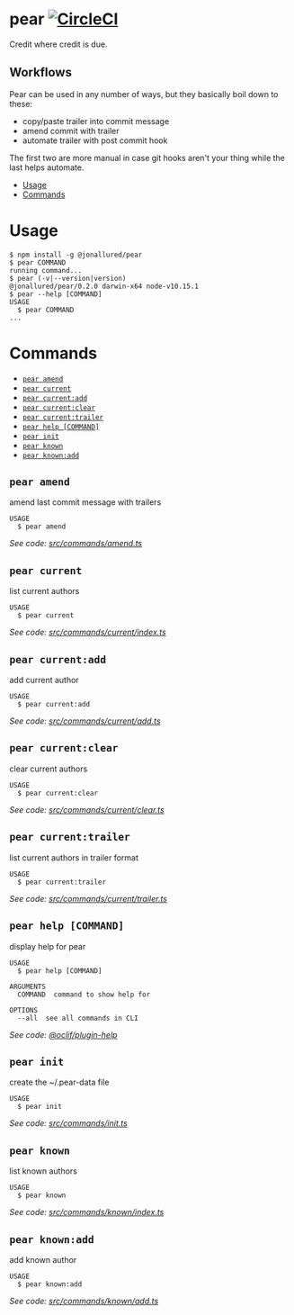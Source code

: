 # pear [![CircleCI][badge]][circleci]

Credit where credit is due.

## Workflows

Pear can be used in any number of ways, but they basically boil down to these:

* copy/paste trailer into commit message
* amend commit with trailer
* automate trailer with post commit hook

The first two are more manual in case git hooks aren't your thing while the last
helps automate.

<!-- toc -->
* [Usage](#usage)
* [Commands](#commands)
<!-- tocstop -->
# Usage
<!-- usage -->
```sh-session
$ npm install -g @jonallured/pear
$ pear COMMAND
running command...
$ pear (-v|--version|version)
@jonallured/pear/0.2.0 darwin-x64 node-v10.15.1
$ pear --help [COMMAND]
USAGE
  $ pear COMMAND
...
```
<!-- usagestop -->
# Commands
<!-- commands -->
* [`pear amend`](#pear-amend)
* [`pear current`](#pear-current)
* [`pear current:add`](#pear-currentadd)
* [`pear current:clear`](#pear-currentclear)
* [`pear current:trailer`](#pear-currenttrailer)
* [`pear help [COMMAND]`](#pear-help-command)
* [`pear init`](#pear-init)
* [`pear known`](#pear-known)
* [`pear known:add`](#pear-knownadd)

## `pear amend`

amend last commit message with trailers

```
USAGE
  $ pear amend
```

_See code: [src/commands/amend.ts](https://github.com/jonallured/pear/blob/v0.2.0/src/commands/amend.ts)_

## `pear current`

list current authors

```
USAGE
  $ pear current
```

_See code: [src/commands/current/index.ts](https://github.com/jonallured/pear/blob/v0.2.0/src/commands/current/index.ts)_

## `pear current:add`

add current author

```
USAGE
  $ pear current:add
```

_See code: [src/commands/current/add.ts](https://github.com/jonallured/pear/blob/v0.2.0/src/commands/current/add.ts)_

## `pear current:clear`

clear current authors

```
USAGE
  $ pear current:clear
```

_See code: [src/commands/current/clear.ts](https://github.com/jonallured/pear/blob/v0.2.0/src/commands/current/clear.ts)_

## `pear current:trailer`

list current authors in trailer format

```
USAGE
  $ pear current:trailer
```

_See code: [src/commands/current/trailer.ts](https://github.com/jonallured/pear/blob/v0.2.0/src/commands/current/trailer.ts)_

## `pear help [COMMAND]`

display help for pear

```
USAGE
  $ pear help [COMMAND]

ARGUMENTS
  COMMAND  command to show help for

OPTIONS
  --all  see all commands in CLI
```

_See code: [@oclif/plugin-help](https://github.com/oclif/plugin-help/blob/v2.1.4/src/commands/help.ts)_

## `pear init`

create the ~/.pear-data file

```
USAGE
  $ pear init
```

_See code: [src/commands/init.ts](https://github.com/jonallured/pear/blob/v0.2.0/src/commands/init.ts)_

## `pear known`

list known authors

```
USAGE
  $ pear known
```

_See code: [src/commands/known/index.ts](https://github.com/jonallured/pear/blob/v0.2.0/src/commands/known/index.ts)_

## `pear known:add`

add known author

```
USAGE
  $ pear known:add
```

_See code: [src/commands/known/add.ts](https://github.com/jonallured/pear/blob/v0.2.0/src/commands/known/add.ts)_
<!-- commandsstop -->

[badge]: https://circleci.com/gh/jonallured/pear.svg?style=svg
[circleci]: https://circleci.com/gh/jonallured/pear

